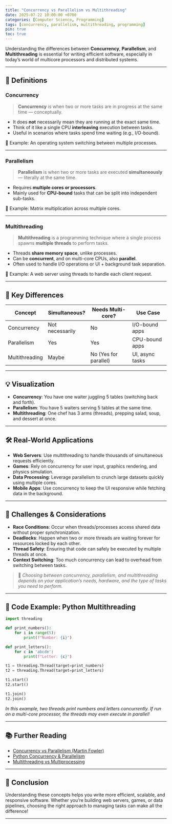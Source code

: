 ```yaml
---
title: "Concurrency vs Parallelism vs Multithreading"
date: 2025-07-22 10:00:00 +0700
categories: [Computer Science, Programming]
tags: [concurrency, parallelism, multithreading, programming]
pin: true
toc: true
---
```


Understanding the differences between **Concurrency**, **Parallelism**, and **Multithreading** is essential for writing efficient software, especially in today’s world of multicore processors and distributed systems.

---

## 🧩 Definitions

### Concurrency
> **Concurrency** is when two or more tasks are in progress at the same time — conceptually.

- It does **not** necessarily mean they are running at the exact same time.
- Think of it like a single CPU **interleaving** execution between tasks.
- Useful in scenarios where tasks spend time waiting (e.g., I/O-bound).

📌 Example: An operating system switching between multiple processes.

---

### Parallelism
> **Parallelism** is when two or more tasks are executed **simultaneously** — literally at the same time.

- Requires **multiple cores or processors**.
- Mainly used for **CPU-bound** tasks that can be split into independent sub-tasks.

📌 Example: Matrix multiplication across multiple cores.

---

### Multithreading
> **Multithreading** is a programming technique where a single process spawns **multiple threads** to perform tasks.

- Threads **share memory space**, unlike processes.
- Can be **concurrent**, and on multi-core CPUs, also **parallel**.
- Often used to handle I/O operations or UI + background task separation.

📌 Example: A web server using threads to handle each client request.

---

## 🔄 Key Differences

| Concept        | Simultaneous? | Needs Multi-core? | Use Case         |
|----------------|----------------|-------------------|------------------|
| Concurrency    | Not necessarily| No                | I/O-bound apps   |
| Parallelism    | Yes            | Yes               | CPU-bound apps   |
| Multithreading | Maybe          | No (Yes for parallel) | UI, async tasks |

---

## 💡 Visualization

- **Concurrency**: You have one waiter juggling 5 tables (switching back and forth).
- **Parallelism**: You have 5 waiters serving 5 tables at the same time.
- **Multithreading**: One chef has 3 arms (threads), prepping salad, soup, and dessert at once.

---

## 🛠️ Real-World Applications

- **Web Servers**: Use multithreading to handle thousands of simultaneous requests efficiently.
- **Games**: Rely on concurrency for user input, graphics rendering, and physics simulation.
- **Data Processing**: Leverage parallelism to crunch large datasets quickly using multiple cores.
- **Mobile Apps**: Use concurrency to keep the UI responsive while fetching data in the background.

---

## 🚦 Challenges & Considerations

- **Race Conditions**: Occur when threads/processes access shared data without proper synchronization.
- **Deadlocks**: Happen when two or more threads are waiting forever for resources locked by each other.
- **Thread Safety**: Ensuring that code can safely be executed by multiple threads at once.
- **Context Switching**: Too much concurrency can lead to overhead from switching between tasks.

> 📝 *Choosing between concurrency, parallelism, and multithreading depends on your application’s needs, hardware, and the type of tasks you need to perform.*

---

## 📝 Code Example: Python Multithreading

```python
import threading

def print_numbers():
    for i in range(5):
        print(f"Number: {i}")

def print_letters():
    for c in 'abcde':
        print(f"Letter: {c}")

t1 = threading.Thread(target=print_numbers)
t2 = threading.Thread(target=print_letters)

t1.start()
t2.start()

t1.join()
t2.join()
```

*In this example, two threads print numbers and letters concurrently. If run on a multi-core processor, the threads may even execute in parallel!*

---

## 📚 Further Reading

- [Concurrency vs Parallelism (Martin Fowler)](https://martinfowler.com/articles/concurrentProgramming.html)
- [Python Concurrency & Parallelism](https://realpython.com/python-concurrency/)
- [Multithreading vs Multiprocessing](https://www.geeksforgeeks.org/difference-between-multithreading-and-multiprocessing/)

---

## 🎯 Conclusion

Understanding these concepts helps you write more efficient, scalable, and responsive software. Whether you’re building web servers, games, or data pipelines, choosing the right approach to managing tasks can make all the difference!

---